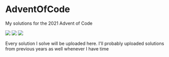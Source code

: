 # AdventOfCode
My solutions for the 2021 Advent of Code

![](https://img.shields.io/badge/day%20📅-19-blue)
![](https://img.shields.io/badge/stars%20⭐-11-yellow)
![](https://img.shields.io/badge/days%20completed-4-red)

Every solution I solve will be uploaded here. I'll probably uploaded solutions from previous years as well whenever I have time
